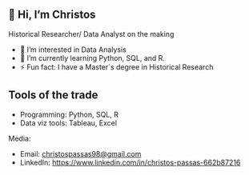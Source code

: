 ## 👋 Hi, I’m Christos
Historical Researcher/ Data Analyst on the making

- 👀 I’m interested in Data Analysis
- 🌱 I’m currently learning Python, SQL, and R.
- ⚡ Fun fact: I have a Master`s degree in Historical Research

##  Tools of the trade

- Programming: Python, SQL, R
- Data viz tools: Tableau, Excel

Media:
- Email: christospassas98@gmail.com
- LinkedIn: https://www.linkedin.com/in/christos-passas-662b87216
<!---
chrispassas98/chrispassas98 is a ✨ special ✨ repository because its `README.md` (this file) appears on your GitHub profile.
You can click the Preview link to take a look at your changes.
--->
